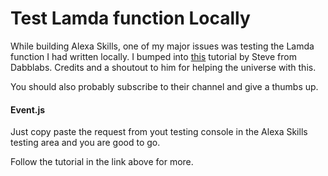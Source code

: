 # Test Lamda function Locally
While building Alexa Skills, one of my major issues was testing the Lamda function I had written locally. I bumped into [this](https://www.youtube.com/watch?v=_2s2o5vM1Z4) tutorial by Steve from Dabblabs.
Credits and a shoutout to him for helping the universe with this.

You should also probably subscribe to their channel and give a thumbs up.


#### Event.js 

Just copy paste the request from yout testing console in the Alexa Skills testing area and you are good to go.

Follow the tutorial in the link above for more.
